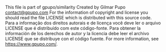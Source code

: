This file is part of gpupo/similarity
Created by Gilmar Pupo <contact@gpupo.com>
For the information of copyright and license you should read the file
LICENSE which is distributed with this source code.
Para a informação dos direitos autorais e de licença você deve ler o arquivo
LICENSE que é distribuído com este código-fonte.
Para obtener la información de los derechos de autor y la licencia debe leer
el archivo LICENSE que se distribuye con el código fuente.
For more information, see <https://www.gpupo.com/>.

